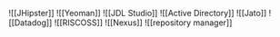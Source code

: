 ![[JHipster]]
![[Yeoman]] 
![[JDL Studio]]
![[Active Directory]]
![[Jato]]
![[Datadog]]
![[RISCOSS]]
![[Nexus]]
![[repository manager]]